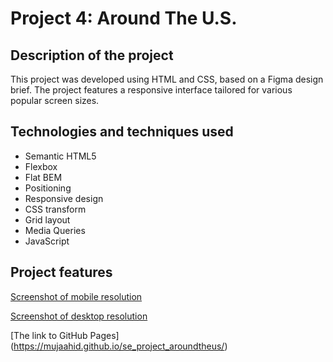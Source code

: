 # Project 4: Around The U.S.

## Description of the project

This project was developed using HTML and CSS, based on a Figma design brief. The project features a responsive interface tailored for various popular screen sizes.

## Technologies and techniques used

- Semantic HTML5
- Flexbox
- Flat BEM
- Positioning
- Responsive design
- CSS transform
- Grid layout
- Media Queries
- JavaScript

## Project features

[Screenshot of mobile resolution](./images/MobileScreenshot.png)

[Screenshot of desktop resolution](./images/DesktopScreenshot.png)

[The link to GitHub Pages] (https://mujaahid.github.io/se_project_aroundtheus/)